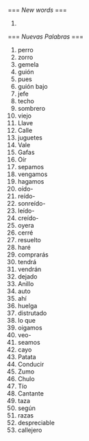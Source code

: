 === *New words* ===

1.   

=== *Nuevas Palabras* ===

1. perro
2. zorro
3. gemela
4. guión
5. pues
6. guión bajo
7. jefe
8. techo
9. sombrero
10. viejo
11. Llave
12. Calle
13. juguetes
14. Vale
15. Gafas
16. Oír
17. sepamos
18. vengamos
19. hagamos
20. oído-
21. reído-
22. sonreído-
23. leído-
24. creído-
25. oyera
26. cerré
27. resuelto
28. haré
29. comprarás
30. tendrá
31. vendrán
32. dejado
33. Anillo
34. auto
35. ahí
36. huelga
37. distrutado
38. lo que
39. oigamos
40. veo-    
41. seamos 
42. cayo
43. Patata
44. Conducir
45. Zumo
46. Chulo
47. Tío
48. Cantante
49. taza
50. según
51. razas
52. despreciable
53. callejero
